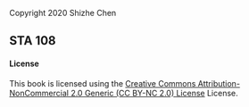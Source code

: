 
Copyright 2020 Shizhe Chen

## STA 108

#### License

This book is licensed using the [Creative Commons Attribution-NonCommercial 2.0 Generic (CC BY-NC 2.0) License](https://creativecommons.org/licenses/by-nc/2.0/) License.

